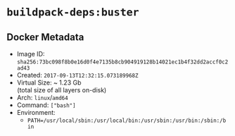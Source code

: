 # `buildpack-deps:buster`

## Docker Metadata

- Image ID: `sha256:73bc098f8b0e16d0f4e7135b8cb904919128b14021ec1b4f32dd2accf0c2ad43`
- Created: `2017-09-13T12:32:15.073189968Z`
- Virtual Size: ~ 1.23 Gb  
  (total size of all layers on-disk)
- Arch: `linux`/`amd64`
- Command: `["bash"]`
- Environment:
  - `PATH=/usr/local/sbin:/usr/local/bin:/usr/sbin:/usr/bin:/sbin:/bin`
